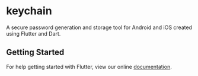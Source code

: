 # keychain

A secure password generation and storage tool for Android and iOS created using Flutter and Dart.

## Getting Started

For help getting started with Flutter, view our online
[documentation](http://flutter.io/).
